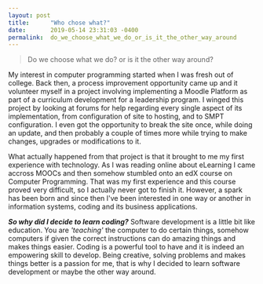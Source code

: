 ```yaml
---
layout: post
title:      "Who chose what?"
date:       2019-05-14 23:31:03 -0400
permalink:  do_we_choose_what_we_do_or_is_it_the_other_way_around
---
```



> Do we choose what we do? or is it the other way around?


My interest in computer programming started when I was fresh out of college. Back then, a process improvement opportunity came up and it volunteer myself in a project involving implementing a Moodle Platform as part of a curriculum development for a leadership program. I winged this project by looking at forums for help regarding every single aspect of its implementation, from configuration of site to hosting, and to SMPT configuration. I even got the opportunity to break the site once, while doing an update, and then probably a couple of times more while trying to make changes, upgrades or modifications to it. 

What actually happened from that project is that it brought to me my first experience with technology. As I was reading online about eLearning I came accross MOOCs and then somehow stumbled onto an edX course on Computer Programming. That was my first experience and this course proved very difficult, so I actually never got to finish it. However, a spark has been born and since then I've been interested in one way or another in information systems, coding and its business applications. 

***So why did I decide to learn coding?*** Software development is a little bit like education. You are *'teaching'* the computer to do certain things, somehow computers if given the correct instructions can do amazing things and makes things easier. Coding is a powerful tool to have and it is indeed an empowering skill to develop. Being creative, solving problems and makes things better is a passion for me, that is why I decided to learn software development or maybe the other way around. 
